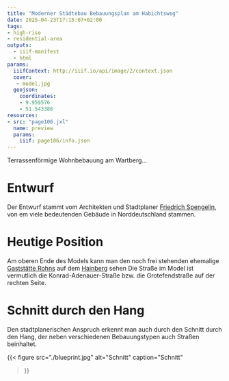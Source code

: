 ```yaml
---
title: "Moderner Städtebau Bebauungsplan am Habichtsweg"
date: 2025-04-23T17:15:07+02:00
tags:
- high-rise
- residential-area
outputs:
  - iiif-manifest
  - html
params:
  iiifContext: http://iiif.io/api/image/2/context.json
  cover:
   - model.jpg
  geojson:
    coordinates:
    - 9.959576
    - 51.543386
resources:
- src: "page106.jxl"
  name: preview
  params:
    iiif: page106/info.json
---
```


Terrassenförmige Wohnbebauung am Wartberg...

<!--more-->
# Entwurf
Der Entwurf stammt vom Architekten und Stadtplaner [Friedrich Spengelin](https://de.wikipedia.org/wiki/Friedrich_Spengelin), von em viele bedeutenden Gebäude in Norddeutschland stammen.


# Heutige Position
Am oberen Ende des Models kann man den noch frei stehenden ehemalige [Gaststätte Rohns](https://de.wikipedia.org/wiki/Christian_Friedrich_Andreas_Rohns) auf dem [Hainberg](https://de.wikipedia.org/wiki/Hainberg_(G%C3%B6ttinger_Wald)) sehen
Die Straße im Model ist vermutlich die Konrad-Adenauer-Straße bzw. die Grotefendstraße auf der rechten Seite.

# Schnitt durch den Hang
Den stadtplanerischen Anspruch erkennt man auch durch den Schnitt durch den Hang, der neben verschiedenen Bebauungstypen auch Straßen beinhaltet.

{{< figure
  src="./blueprint.jpg"
  alt="Schnitt"
  caption="Schnitt"
>}}
